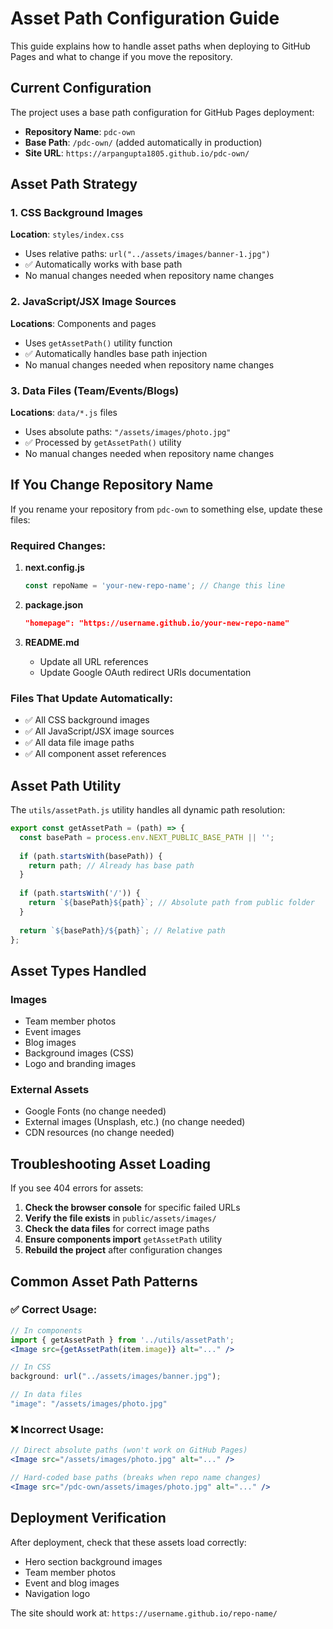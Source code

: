 # Asset Path Configuration Guide

This guide explains how to handle asset paths when deploying to GitHub Pages and what to change if you move the repository.

## Current Configuration

The project uses a base path configuration for GitHub Pages deployment:
- **Repository Name**: `pdc-own`
- **Base Path**: `/pdc-own/` (added automatically in production)
- **Site URL**: `https://arpangupta1805.github.io/pdc-own/`

## Asset Path Strategy

### 1. CSS Background Images
**Location**: `styles/index.css`
- Uses relative paths: `url("../assets/images/banner-1.jpg")`
- ✅ Automatically works with base path
- No manual changes needed when repository name changes

### 2. JavaScript/JSX Image Sources
**Locations**: Components and pages
- Uses `getAssetPath()` utility function
- ✅ Automatically handles base path injection
- No manual changes needed when repository name changes

### 3. Data Files (Team/Events/Blogs)
**Locations**: `data/*.js` files
- Uses absolute paths: `"/assets/images/photo.jpg"`
- ✅ Processed by `getAssetPath()` utility
- No manual changes needed when repository name changes

## If You Change Repository Name

If you rename your repository from `pdc-own` to something else, update these files:

### Required Changes:

1. **next.config.js**
   ```javascript
   const repoName = 'your-new-repo-name'; // Change this line
   ```

2. **package.json**
   ```json
   "homepage": "https://username.github.io/your-new-repo-name"
   ```

3. **README.md**
   - Update all URL references
   - Update Google OAuth redirect URIs documentation

### Files That Update Automatically:
- ✅ All CSS background images
- ✅ All JavaScript/JSX image sources
- ✅ All data file image paths
- ✅ All component asset references

## Asset Path Utility

The `utils/assetPath.js` utility handles all dynamic path resolution:

```javascript
export const getAssetPath = (path) => {
  const basePath = process.env.NEXT_PUBLIC_BASE_PATH || '';
  
  if (path.startsWith(basePath)) {
    return path; // Already has base path
  }
  
  if (path.startsWith('/')) {
    return `${basePath}${path}`; // Absolute path from public folder
  }
  
  return `${basePath}/${path}`; // Relative path
};
```

## Asset Types Handled

### Images
- Team member photos
- Event images
- Blog images
- Background images (CSS)
- Logo and branding images

### External Assets
- Google Fonts (no change needed)
- External images (Unsplash, etc.) (no change needed)
- CDN resources (no change needed)

## Troubleshooting Asset Loading

If you see 404 errors for assets:

1. **Check the browser console** for specific failed URLs
2. **Verify the file exists** in `public/assets/images/`
3. **Check the data files** for correct image paths
4. **Ensure components import** `getAssetPath` utility
5. **Rebuild the project** after configuration changes

## Common Asset Path Patterns

### ✅ Correct Usage:
```jsx
// In components
import { getAssetPath } from '../utils/assetPath';
<Image src={getAssetPath(item.image)} alt="..." />

// In CSS
background: url("../assets/images/banner.jpg");

// In data files
"image": "/assets/images/photo.jpg"
```

### ❌ Incorrect Usage:
```jsx
// Direct absolute paths (won't work on GitHub Pages)
<Image src="/assets/images/photo.jpg" alt="..." />

// Hard-coded base paths (breaks when repo name changes)
<Image src="/pdc-own/assets/images/photo.jpg" alt="..." />
```

## Deployment Verification

After deployment, check that these assets load correctly:
- Hero section background images
- Team member photos
- Event and blog images
- Navigation logo

The site should work at: `https://username.github.io/repo-name/`
